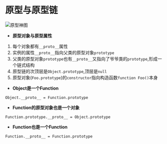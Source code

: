 # 原型与原型链
![原型神图](/prototype.png)

- **原型对象与原型属性**
1. 每个对象都有`__proto__`属性
2. 实例的属性`__proto__`指向父类的原型对象`prototype`
3. 父类的原型对象`prototype`也有`__proto__`又指向了爷爷类的`prototype`,形成一个链式结构
4. 原型链的次顶层是`Object.prototype`,顶层是`null`
5. 原型对象(`Foo.prototype`)的`constructor`指向构造函数`function Foo()`本身

- **Object是一个Function**
  
`Object.__proto__ = Function.prototype`
- **Function的原型对象也是一个对象**

`Function.prototype.__proto__ = Object.prototype`
- **Function也是一个Function**

`Function.__proto__ = Function.prototype`